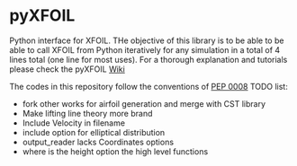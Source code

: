 # pyXFOIL
Python interface for XFOIL. THe objective of this library is to be able to be able to call XFOIL from Python iteratively for any simulation in a total of 4 lines total (one line for most uses). For a thorough explanation and tutorials please check the pyXFOIL [Wiki](https://github.com/leal26/pyXFOIL/wiki)

The codes in this repository follow the conventions of [PEP 0008](https://www.python.org/dev/peps/pep-0008/)
TODO list:
* fork other works for airfoil generation and merge with CST library
* Make lifting line theory more brand
* Include Velocity in filename
* include option for elliptical distribution
* output_reader lacks Coordinates options
* where is the height option the high level functions
